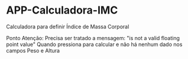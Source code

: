 # APP-Calculadora-IMC
 Calculadora para definir Índice de Massa Corporal
 
 Ponto Atenção:
 Precisa ser tratado a mensagem: "is not a valid floating point value" 
 Quando pressiona para calcular e não há nenhum dado nos campos Peso e Altura
